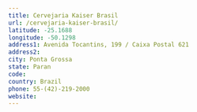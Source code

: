 ```yaml
---
title: Cervejaria Kaiser Brasil
url: /cervejaria-kaiser-brasil/
latitude: -25.1688
longitude: -50.1298
address1: Avenida Tocantins, 199 / Caixa Postal 621
address2: 
city: Ponta Grossa
state: Paran
code: 
country: Brazil
phone: 55-(42)-219-2000
website: 
---
```


